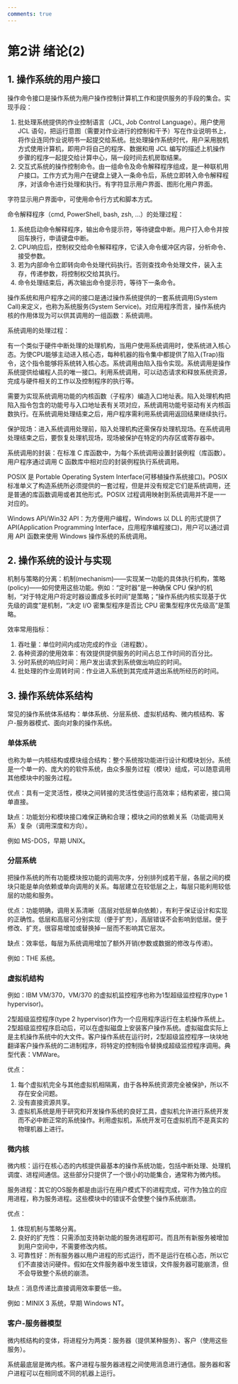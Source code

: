```yaml
---
comments: true
---
```


# 第2讲 绪论(2)

## 1. 操作系统的用户接口

操作命令接口是操作系统为用户操作控制计算机工作和提供服务的手段的集合。实现手段：

1. 批处理系统提供的作业控制语言（JCL, Job Control Language）。用户使用 JCL 语句，把运行意图（需要对作业进行的控制和干予）写在作业说明书上，将作业连同作业说明书一起提交给系统。批处理操作系统时代，用户采用脱机方式使用计算机，即用户将自己的程序、数据和用 JCL 编写的描述上机操作步骤的程序一起提交给计算中心，隔一段时间去机房取结果。
2. 交互式系统的操作控制命令。由一组命令及命令解释程序组成，是一种联机用户接口。工作方式为用户在键盘上键入一条命令后，系统立即转入命令解释程序，对该命令进行处理和执行。有字符显示用户界面、图形化用户界面。

字符显示用户界面中，可使用命令行方式和脚本方式。

命令解释程序（cmd, PowerShell, bash, zsh, ...）的处理过程：

1. 系统启动命令解释程序，输出命令提示符，等待键盘中断。用户打入命令并按回车换行，申请键盘中断。
2. CPU响应后，控制权交给命令解释程序，它读入命令缓冲区内容，分析命令、接受参数。
3. 若为内部命令立即转向命令处理代码执行。否则查找命令处理文件，装入主存，传递参数，将控制权交给其执行。
4. 命令处理结束后，再次输出命令提示符，等待下一条命令。

操作系统和用户程序之间的接口是通过操作系统提供的一套系统调用(System Call)来定义，也称为系统服务(System Service)。对应用程序而言，操作系统内核的作用体现为可以供其调用的一组函数：系统调用。

系统调用的处理过程：

有一个类似于硬件中断处理的处理机构，当用户使用系统调用时，使系统进入核心态。为使CPU能够主动进入核心态，每种机器的指令集中都提供了陷入(Trap)指令，这个指令能够将系统转入核心态。系统调用由陷入指令实现。系统调用是操作系统提供给编程人员的唯一接口。利用系统调用，可以动态请求和释放系统资源，完成与硬件相关的工作以及控制程序的执行等。

需要为实现系统调用功能的内核函数（子程序）编造入口地址表。陷入处理机构把陷入指令包含的功能号与入口地址表有关项对应，系统调用功能号驱动有关内核函数执行。在系统调用处理结束之后，用户程序需利用系统调用返回结果继续执行。

保护现场：进入系统调用处理前，陷入处理机构还需保存处理机现场。在系统调用处理结束之后，要恢复处理机现场，现场被保护在特定的内存区或寄存器中。

系统调用的封装：在标准 C 库函数中，为每个系统调用设置封装例程（库函数）。用户程序通过调用 C 函数库中相对应的封装例程执行系统调用。

POSIX 是 Portable Operating System Interface(可移植操作系统接口)。POSIX 标准单义了构造系统所必须提供的一套过程，但是并没有规定它们是系统调用，还是普通的库函数调用或者其他形式。POSIX 过程调用映射到系统调用并不是一一对应的。

Windows API/Win32 API：为方便用户编程，Windows 以 DLL 的形式提供了 API(Application Programming Interface，应用程序编程接口)，用户可以通过调用 API 函数来使用 Windows 操作系统的系统调用。

## 2. 操作系统的设计与实现

机制与策略的分离：机制(mechanism)——实现某一功能的具体执行机构，策略(policy)——如何使用这些功能。例如：“定时器”是一种确保 CPU 保护的机制，“对于特定用户将定时器设置成多长时间”是策略；“操作系统内核实现基于优先级的调度”是机制，“决定 I/O 密集型程序是否比 CPU 密集型程序优先级高”是策略。

效率常用指标：

1. 吞吐量：单位时间内成功完成的作业（进程数）。
2. 各种资源的使用效率：有效提供提供服务的时间占总工作时间的百分比。
3. 分时系统的响应时间：用户发出请求到系统做出响应的时间。
4. 批处理的作业周转时间：作业进入系统到其完成并退出系统所经历的时间。

## 3. 操作系统体系结构

常见的操作系统体系结构：单体系统、分层系统、虚拟机结构、微内核结构、客户-服务器模式、面向对象的操作系统。

### 单体系统

也称为单一内核结构或模块组合结构：整个系统按功能进行设计和模块划分。系统是一个单一的、庞大的的软件系统，由众多服务过程（模块）组成，可以随意调用其他模块中的服务过程。

优点：具有一定灵活性，模块之间转接的灵活性使运行高效率；结构紧密，接口简单直接。

缺点：功能划分和模块接口难保正确和合理；模块之间的依赖关系（功能调用关系）复杂（调用深度和方向）。

例如 MS-DOS，早期 UNIX。

### 分层系统

把操作系统的所有功能模块按功能的调用次序，分别排列成若干层，各层之间的模块只能是单向依赖或单向调用的关系。每层建立在较低层之上，每层只能利用较低层的功能和服务。

优点：功能明确，调用关系清晰（高层对低层单向依赖），有利于保证设计和实现的正确性。低层和高层可分别实现（便于扩充），高层错误不会影响到低层。便于修改、扩充，很容易增加或替换掉一层而不影响其它层次。

缺点：效率低，每层为系统调用增加了额外开销(参数或数据的修改与传递)。

例如：THE 系统。

### 虚拟机结构

例如：IBM VM/370，VM/370 的虚拟机监控程序也称为1型超级监控程序(type 1 hypervisor)。

2型超级监控程序(type 2 hypervisor)作为一个应用程序运行在主机操作系统上。2型超级监控程序启动后，可以在虚拟磁盘上安装客户操作系统。虚拟磁盘实际上是主机操作系统中的大文件。客户操作系统在运行时，2型超级监控程序一块块地翻译客户操作系统的二进制程序，将特定的控制指令替换成超级监控程序调用。典型代表：VMWare。

优点：

1. 每个虚拟机完全与其他虚拟机相隔离，由于各种系统资源完全被保护，所以不存在安全问题。
2. 没有直接资源共享。
3. 虚拟机系统是用于研究和开发操作系统的良好工具，虚拟机允许进行系统开发而不必中断正常的系统操作。利用虚拟机，系统开发可在虚拟机而不是真实的物理机器上进行。

### 微内核

微内核：运行在核心态的内核提供最基本的操作系统功能，包括中断处理、处理机调度、进程间通信。这些部分只提供了一个很小的功能集合，通常称为微内核。

服务进程：其它的OS服务都是由运行在用户模式下的进程完成，可作为独立的应用进程，称为服务进程。这些模块中的错误不会使整个操作系统崩溃。

优点：

1. 体现机制与策略分离。
2. 良好的扩充性：只需添加支持新功能的服务进程即可。而且所有新服务被增加到用户空间中，不需要修改内核。
3. 可靠性好：所有服务器以用户进程的形式运行，而不是运行在核心态，所以它们不直接访问硬件。假如在文件服务器中发生错误，文件服务器可能崩溃，但不会导致整个系统的崩溃。

缺点：消息传递比直接调用效率要低一些。

例如：MINIX 3 系统，早期 Windows NT。

### 客户-服务器模型

微内核结构的变体，将进程分为两类：服务器（提供某种服务）、客户（使用这些服务）。

系统最底层是微内核。客户进程与服务器进程之间使用消息进行通信。服务器和客户进程可以在相同或不同的机器上运行。
